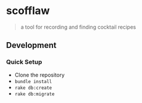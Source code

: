 # scofflaw

> a tool for recording and finding cocktail recipes

## Development

### Quick Setup

- Clone the repository
- `bundle install`
- `rake db:create`
- `rake db:migrate`
